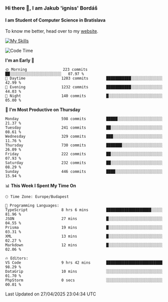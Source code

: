 ### Hi there 👋, I am Jakub 'igniss' Bordáš

#### I am Student of Computer Science in Bratislava
To know me better, head over to my [website](https://bordas.sk).

[![My Skills](https://skillicons.dev/icons?i=js,typescript,html,css,figma,svelte,vue,next,postgresql,nest,express,nodejs)](https://bordas.sk)


<!--START_SECTION:waka-->
![Code Time](http://img.shields.io/badge/Code%20Time-1%2C861%20hrs%2015%20mins-blue)

**I'm an Early 🐤** 

```text
🌞 Morning                223 commits         ██░░░░░░░░░░░░░░░░░░░░░░░   07.97 % 
🌆 Daytime                1203 commits        ███████████░░░░░░░░░░░░░░   42.99 % 
🌃 Evening                1232 commits        ███████████░░░░░░░░░░░░░░   44.03 % 
🌙 Night                  140 commits         █░░░░░░░░░░░░░░░░░░░░░░░░   05.00 % 
```
📅 **I'm Most Productive on Thursday** 

```text
Monday                   598 commits         █████░░░░░░░░░░░░░░░░░░░░   21.37 % 
Tuesday                  241 commits         ██░░░░░░░░░░░░░░░░░░░░░░░   08.61 % 
Wednesday                329 commits         ███░░░░░░░░░░░░░░░░░░░░░░   11.76 % 
Thursday                 730 commits         ███████░░░░░░░░░░░░░░░░░░   26.09 % 
Friday                   222 commits         ██░░░░░░░░░░░░░░░░░░░░░░░   07.93 % 
Saturday                 232 commits         ██░░░░░░░░░░░░░░░░░░░░░░░   08.29 % 
Sunday                   446 commits         ████░░░░░░░░░░░░░░░░░░░░░   15.94 % 
```


📊 **This Week I Spent My Time On** 

```text
🕑︎ Time Zone: Europe/Budapest

💬 Programming Languages: 
TypeScript               8 hrs 6 mins        ████████████████████░░░░░   81.96 % 
JSON                     27 mins             █░░░░░░░░░░░░░░░░░░░░░░░░   04.55 % 
Prisma                   19 mins             █░░░░░░░░░░░░░░░░░░░░░░░░   03.31 % 
XML                      13 mins             █░░░░░░░░░░░░░░░░░░░░░░░░   02.27 % 
Markdown                 12 mins             █░░░░░░░░░░░░░░░░░░░░░░░░   02.06 % 

🔥 Editors: 
VS Code                  9 hrs 42 mins       █████████████████████████   98.29 % 
DataGrip                 10 mins             ░░░░░░░░░░░░░░░░░░░░░░░░░   01.70 % 
PhpStorm                 0 secs              ░░░░░░░░░░░░░░░░░░░░░░░░░   00.01 % 
```


 Last Updated on 27/04/2025 23:04:34 UTC
<!--END_SECTION:waka-->
